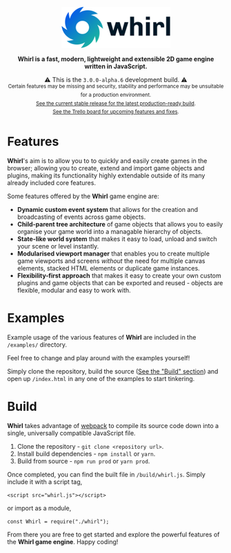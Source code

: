 <p align="center"><img src="./doc/logo/logo_text.png" alt="Whirl Logo" width="50%" /></p>

<p align="center"><b>Whirl is a fast, modern, lightweight and extensible 2D game engine written in JavaScript.</b></p>

<p align="center">
    ⚠️ This is the <code>3.0.0-alpha.6</code> development build. ⚠️
    <br>
    <sup>Certain features may be missing and security, stability and performance may be unsuitable for a production environment.
    <br>
    <a href="https://github.com/MatthewWid/Whirl/tree/stable">See the current stable release for the latest production-ready build</a>.
    <br>
    <a href="https://trello.com/b/YRtEiuLV/whirl-game-engine">See the Trello board for upcoming features and fixes</a>.</sup>
</p>

# Features

**Whirl**'s aim is to allow you to to quickly and easily create games in the browser; allowing you to create, extend and import game objects and plugins, making its functionality highly extendable outside of its many already included core features.

Some features offered by the **Whirl** game engine are:

- **Dynamic custom event system** that allows for the creation and broadcasting of events across game objects.
- **Child-parent tree architecture** of game objects that allows you to easily organise your game world into a managable hierarchy of objects.
- **State-like world system** that makes it easy to load, unload and switch your scene or level instantly.
- **Modularised viewport manager** that enables you to create multiple game viewports and screens _without_ the need for multiple canvas elements, stacked HTML elements or duplicate game instances.
- **Flexibility-first approach** that makes it easy to create your own custom plugins and game objects that can be exported and reused - objects are flexible, modular and easy to work with.

# Examples

Example usage of the various features of **Whirl** are included in the `/examples/` directory.

Feel free to change and play around with the examples yourself!

Simply clone the repository, build the source ([See the "Build" section](#build)) and open up `/index.html` in any one of the examples to start tinkering.

# Build

**Whirl** takes advantage of [webpack](https://webpack.js.org/) to compile its source code down into a single, universally compatible JavaScript file.

1. Clone the repository - `git clone <repository url>`.
2. Install build dependencies - `npm install` or `yarn`.
3. Build from source - `npm run prod` or `yarn prod`.

Once completed, you can find the built file in `/build/whirl.js`. Simply include it with a script tag,

    <script src="whirl.js"></script>

or import as a module,

    const Whirl = require("./whirl");

From there you are free to get started and explore the powerful features of the **Whirl game engine**. Happy coding!

